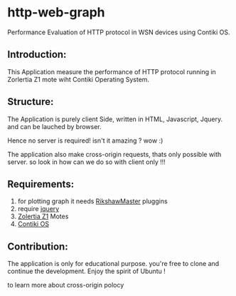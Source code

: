 # http-web-graph

Performance Evaluation of HTTP protocol in WSN devices using Contiki OS.

## Introduction:
This Application measure the performance of HTTP protocol running in Zorlertia Z1 mote wiht Contiki Operating System.

 
## Structure:
The Application is purely client Side, written in HTML, Javascript, Jquery. and can be lauched by browser.

Hence no server is required! isn't it amazing ? wow :)

The application also make cross-origin requests, thats only possible with server. so look in how can we do so with client only !!!


## Requirements:

1. for plotting graph it needs [RikshawMaster](http://code.shutterstock.com/rickshaw/) pluggins
2. require [jquery](https://jquery.com/download/)
3. [Zolertia Z1](http://zolertia.io/z1) Motes
4. [Contiki OS](http://www.contiki-os.org/)


## Contribution:
The application is only for educational purpose. you're free to clone and continue the development. Enjoy the spirit of Ubuntu !

to learn more about cross-origin polocy